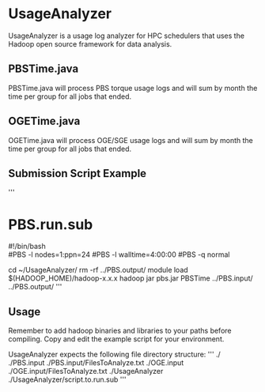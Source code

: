 # UsageAnalyzer
UsageAnalyzer is a usage log analyzer for HPC schedulers that uses the Hadoop open source framework for data analysis.

## PBSTime.java
PBSTime.java will process PBS torque usage logs and will sum by month the time per group for all jobs that ended.

## OGETime.java
OGETime.java will process OGE/SGE usage logs and will sum by month the time per group for all jobs that ended.

## Submission Script Example
'''
# PBS.run.sub
#!/bin/bash                                                                                                                             
#PBS -l nodes=1:ppn=24
#PBS -l walltime=4:00:00
#PBS -q normal

cd ~/UsageAnalyzer/
rm -rf ../PBS.output/
module load $(HADOOP_HOME)/hadoop-x.x.x
hadoop jar pbs.jar PBSTime ../PBS.input/ ../PBS.output/
'''
## Usage
Remember to add hadoop binaries and libraries to your paths before compiling. Copy and edit the example script for your environment.

UsageAnalyzer expects the following file directory structure:
'''
./
./PBS.input
./PBS.input/FilesToAnalyze.txt
./OGE.input
./OGE.input/FilesToAnalyze.txt
./UsageAnalyzer
./UsageAnalyzer/script.to.run.sub
'''
